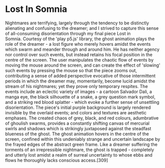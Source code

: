 # Lost In Somnia

Nightmares are terrifying, largely through the tendency to be distinctly alienating and confusing to the dreamer; and I strived to capture this sense of all-consuming disorientation through my final piece Lost in Somnia. Courtesy of the 'play p5.js' library, the ghost animation plays the role of the dreamer - a lost figure who merely hovers amidst the events which swarm and meander through and around him. He has neither agency nor control over such events, but instead retains his focal position in the centre of the screen. The user manipulates the chaotic flow of events by moving the mouse around the screen, and can create the effect of 'slowing' such events by pressing the mouse so that the piece zooms out, contributing a sense of added perspective evocative of those intermittent periods in which the dreamer may, momentarily, become lucid amidst the stream of his nightmares; yet they prove only temporary respites. The events include an eclectic variety of images - a cartoon Salvador Dali, a manga eye, the black silhouette of a snake, a grey question mark symbol, and a striking red blood splatter - which evoke a further sense of unsettling disorientation. The piece's initial purple background is largely rendered invisible by the overlaid events; and colors and textures are aesthetic emphases. The created chaos of grey, black, and red colours, adumbrative of ghoulish swarms, provides a constantly shifting canvas of mercurial swirls and shadows which is strikingly juxtaposed against the steadfast blueness of the ghost. The ghost animation hovers in the centre of the screen, confined within this undeniably strange and uncertain landscape by the frayed edges of the abstract green frame. Like a dreamer suffering the torments of an irrepressible nightmare, the ghost is trapped - completely and utterly lost amidst a realm of surreal uncertainty to whose ebbs and flows he thoroughly lacks conscious access.[309]
